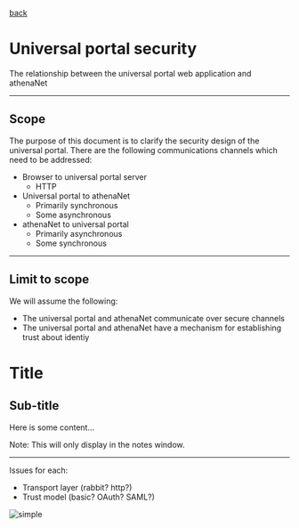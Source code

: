 [back](index)

# Universal portal security

The relationship between the universal portal web application and athenaNet

---

## Scope

The purpose of this document is to clarify the security design of the universal portal.  There are the following communications channels which need to be addressed:

* Browser to universal portal server
	* HTTP
* Universal portal to athenaNet
	* Primarily synchronous
	* Some asynchronous
* athenaNet to universal portal
	* Primarily asynchronous
	* Some synchronous

---

## Limit to scope

We will assume the following:
* The universal portal and athenaNet communicate over secure channels
* The universal portal and athenaNet have a mechanism for establishing trust about identiy

<section data-markdown="example.md" data-separator="^\n\n\n" data-separator-vertical="^\n\n" data-separator-notes="^Note:"></section>

# Title
## Sub-title

Here is some content...

Note:
This will only display in the notes window.

---

Issues for each:

* Transport layer (rabbit? http?)
* Trust model (basic? OAuth? SAML?)

![simple](https://devshare.athenahealth.com/~amacleay/vimwiki/uportal_simple_diagram.png)
